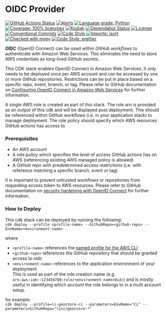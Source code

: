 # OIDC Provider

[![GitHub Actions Status](https://github.com/linz/template-python-hello-world/workflows/Build/badge.svg)](https://github.com/linz/template-python-hello-world/actions)
[![Alerts](https://badgen.net/lgtm/alerts/g/linz/template-python-hello-world?labelColor=2e3a44&label=Alerts&color=3dc64b)](https://lgtm.com/projects/g/linz/template-python-hello-world/context:python)
[![Language grade: Python](https://img.shields.io/lgtm/grade/python/g/linz/template-python-hello-world.svg?logo=lgtm&logoWidth=18)](https://lgtm.com/projects/g/linz/template-python-hello-world/context:python)
[![Coverage: 100% branches](https://img.shields.io/badge/Coverage-100%25%20branches-brightgreen.svg)](https://pytest.org/)
[![Kodiak](https://badgen.net/badge/Kodiak/enabled?labelColor=2e3a44&color=F39938)](https://kodiakhq.com/)
[![Dependabot Status](https://badgen.net/badge/Dependabot/enabled?labelColor=2e3a44&color=blue)](https://github.com/linz/template-python-hello-world/network/updates)
[![License](https://badgen.net/github/license/linz/template-python-hello-world?labelColor=2e3a44&label=License)](https://github.com/linz/template-python-hello-world/blob/master/LICENSE)
[![Conventional Commits](https://badgen.net/badge/Commits/conventional?labelColor=2e3a44&color=EC5772)](https://conventionalcommits.org)
[![Code Style](https://badgen.net/badge/Code%20Style/black?labelColor=2e3a44&color=000000)](https://github.com/psf/black)
[![Imports: isort](https://img.shields.io/badge/%20imports-isort-%231674b1?style=flat&labelColor=ef8336)](https://pycqa.github.io/isort/)
[![Checked with mypy](http://www.mypy-lang.org/static/mypy_badge.svg)](http://mypy-lang.org/)
[![Code Style: prettier](https://img.shields.io/badge/code_style-prettier-ff69b4.svg)](https://github.com/prettier/prettier)

**OIDC** (OpenID Connect) can be used within _GitHub workflows_ to authenticate with Amazon Web Services. This eliminates the need to store AWS credentials as long-lived GitHub secrets.

This CDK stack enables OpenID Connect in Amazon Web Services. It only needs to be deployed once per AWS account and can be accessed by one or more GitHub repositories. Restrictions can be put in place based on a specific repo, event, branch, or tag. Please refer to GitHub documentation on [Configuring OpenID Connect in Amazon Web Services](https://docs.github.com/en/actions/deployment/security-hardening-your-deployments/configuring-openid-connect-in-amazon-web-services) for further information.

A single AWS role is created as part of this stack. The role arn is provided as an output of this cdk and will be displayed post deployment. This should be referenced within GitHub workflows (i.e. in your application stack) to manage deployment. The role policy should specify which AWS resources GitHub actions has access to.

### Prerequisites

- An AWS account
- A role policy which specifies the level of access GitHub actions has on AWS (referencing existing AWS managed policy is allowed)
- A GitHub repo with predetermined access restrictions (i.e. with reference matching a specific branch, event or tag)

It is important to prevent untrusted workflows or repositories from requesting access token to AWS resources. Please refer to GitHub documentation on [security hardening with OpenID Connect](https://docs.github.com/en/actions/deployment/security-hardening-your-deployments/about-security-hardening-with-openid-connect) for further information.

### How to Deploy

This cdk stack can be deployed by running the following:  
`cdk deploy --profile <profile-name> --GithubRepo=<github-repo> --EnvName=<environment-name>`

where

- `<profile-name>` references the [named profile for the AWS CLI](https://docs.aws.amazon.com/cli/latest/userguide/cli-configure-profiles.html)
- `<github-repo>` references the GitHub repository that should be granted access to oidc
- `<environment-name>` references to the application environment of your deployment  
  This is used as part of the role creation name (e.g. `arn:aws:iam::123456789:role/<environment-name>Oidc`) and is mostly useful in identifying which account the role belongs to in a multi account setup.

for example:  
`cdk deploy --profile=li-geostore-ci --parameters=EnvName="Ci" --parameters=GithubRepo="linz/geostore:*"`
